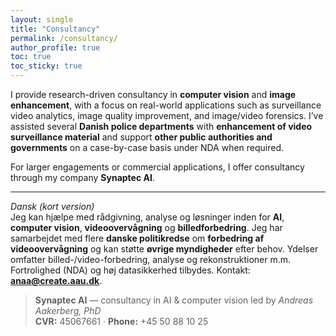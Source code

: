 ```yaml
---
layout: single
title: "Consultancy"
permalink: /consultancy/
author_profile: true
toc: true
toc_sticky: true
---
```


I provide research-driven consultancy in **computer vision** and **image enhancement**, with a focus on real-world applications such as surveillance video analytics, image quality improvement, and image/video forensics. I’ve assisted several **Danish police departments** with **enhancement of video surveillance material** and support **other public authorities and governments** on a case-by-case basis under NDA when required.

For larger engagements or commercial applications, I offer consultancy through my company **Synaptec AI**.

---

*Dansk (kort version)*  
Jeg kan hjælpe med rådgivning, analyse og løsninger inden for **AI**, **computer vision**, **videoovervågning** og **billedforbedring**. Jeg har samarbejdet med flere **danske politikredse** om **forbedring af videoovervågning** og kan støtte **øvrige myndigheder** efter behov. Ydelser omfatter billed-/video-forbedring, analyse og rekonstruktioner m.m. Fortrolighed (NDA) og høj datasikkerhed tilbydes. Kontakt: **anaa@create.aau.dk**.


> **Synaptec AI** — consultancy in AI & computer vision led by *Andreas Aakerberg, PhD*  
> **CVR:** 45067661 · **Phone:** +45 50 88 10 25